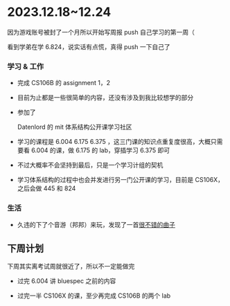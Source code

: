# 2023.12.18~12.24


因为游戏账号被封了一个月所以开始写周报 push 自己学习的第一周（



看到学弟在学 6.824，说实话有点慌，真得 push 一下自己了


### **学习 & 工作**

- 完成 CS106B 的 assignment 1，2


- 目前为止都是一些很简单的内容，还没有涉及到我比较想学的部分


- 参加了



  Datenlord 的 mit 体系结构公开课学习社区


- 学习的课程是 6.004 6.175 6.375 ，这三门课的知识点重复度很高，大概只需要看 6.004 的课，做 6.175 的 lab，穿插学习 6.375 即可

- 不过大概率不会坚持到最后，只是一个学习计组的契机

- 学习体系结构的过程中也会并发进行另一门公开课的学习，目前是 CS106X，之后会做 445 和 824


### **生活**

- 久违的下了个音游（邦邦）来玩，发现了一首[很不错的曲子](https://open.spotify.com/track/0bmJzYti6K65ytyLH6VTMR?si=809fadc6c8b04a47)


## **下周计划**


下周其实离考试周就很近了，所以不一定能做完


- 过完 6.004 讲 bluespec 之前的内容

- 过完一半 CS106X 的课，至少再完成 CS106B 的两个 lab

